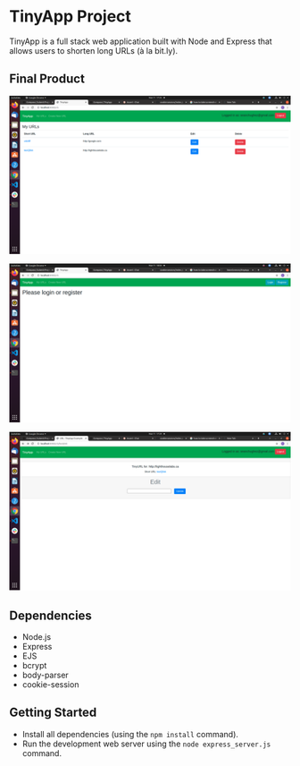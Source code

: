 # TinyApp Project

TinyApp is a full stack web application built with Node and Express that allows users to shorten long URLs (à la bit.ly).

## Final Product

!["screenshot of urls page while logged in"](https://github.com/SeanConnorz/tinyApp/blob/master/docs/Screenshot%20from%202021-11-11%2017-25-00.png)

!["screenshot of urls page while logged off"](https://github.com/SeanConnorz/tinyApp/blob/master/docs/Screenshot%20from%202021-11-11%2018-03-42.png)

!["screenshot of a new url page"](https://github.com/SeanConnorz/tinyApp/blob/master/docs/Screenshot%20from%202021-11-11%2017-24-56.png)



## Dependencies

- Node.js
- Express
- EJS
- bcrypt
- body-parser
- cookie-session

## Getting Started

- Install all dependencies (using the `npm install` command).
- Run the development web server using the `node express_server.js` command.
